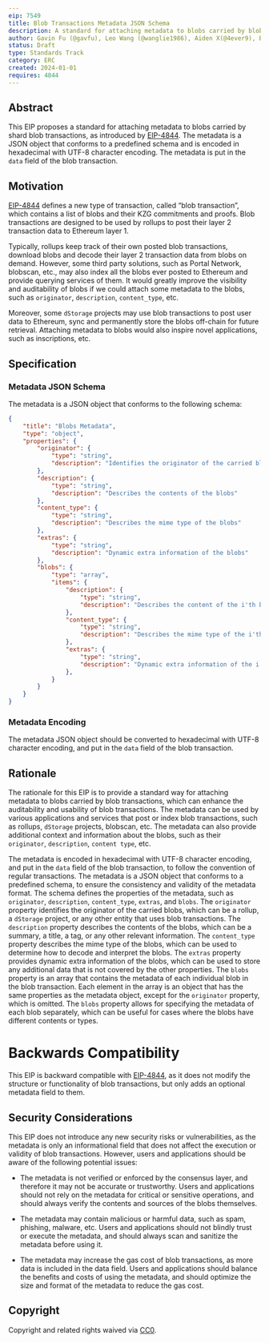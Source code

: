 ```yaml
---
eip: 7549
title: Blob Transactions Metadata JSON Schema
description: A standard for attaching metadata to blobs carried by blob transactions  
author: Gavin Fu (@gavfu), Leo Wang (@wanglie1986), Aiden X(@4ever9), Bova Chen (@appoipp)
status: Draft
type: Standards Track
category: ERC
created: 2024-01-01
requires: 4844
---
```


## Abstract

This EIP proposes a standard for attaching metadata to blobs carried by shard blob transactions, as introduced by [EIP-4844](https://eips.ethereum.org/EIPS/eip-4844). The metadata is a JSON object that conforms to a predefined schema and is encoded in hexadecimal with UTF-8 character encoding. The metadata is put in the `data` field of the blob transaction.

## Motivation

[EIP-4844](https://eips.ethereum.org/EIPS/eip-4844) defines a new type of transaction, called “blob transaction”, which contains a list of blobs and their KZG commitments and proofs. Blob transactions are designed to be used by rollups to post their layer 2 transaction data to Ethereum layer 1.

Typically, rollups keep track of their own posted blob transactions, download blobs and decode their layer 2 transaction data from blobs on demand. However, some third party solutions, such as Portal Network, blobscan, etc., may also index all the blobs ever posted to Ethereum and provide querying services of them. It would greatly improve the visibility and auditability of blobs if we could attach some metadata to the blobs, such as `originator`, `description`, `content_type`, etc.

Moreover, some `dStorage` projects may use blob transactions to post user data to Ethereum, sync and permanently store the blobs off-chain for future retrieval. Attaching metadata to blobs would also inspire novel applications, such as inscriptions, etc.


## Specification

### Metadata JSON Schema

The metadata is a JSON object that conforms to the following schema:

```json
{
    "title": "Blobs Metadata",
    "type": "object",
    "properties": {
        "originator": {
            "type": "string",
            "description": "Identifies the originator of the carried blobs"
        },
        "description": {
            "type": "string",
            "description": "Describes the contents of the blobs"
        },
        "content_type": {
            "type": "string",
            "description": "Describes the mime type of the blobs"
        },
        "extras": {
            "type": "string",
            "description": "Dynamic extra information of the blobs"
        },
        "blobs": {
            "type": "array",
            "items": {
                "description": {
                    "type": "string",
                    "description": "Describes the content of the i'th blob"
                },
                "content_type": {
                    "type": "string",
                    "description": "Describes the mime type of the i'th blob"
                },
                "extras": {
                    "type": "string",
                    "description": "Dynamic extra information of the i'th blob"
                },
            }
        }
    }
}
```


### Metadata Encoding

The metadata JSON object should be converted to hexadecimal with UTF-8 character encoding, and put in the `data` field of the blob transaction.

## Rationale

The rationale for this EIP is to provide a standard way for attaching metadata to blobs carried by blob transactions, which can enhance the auditability and usability of blob transactions. The metadata can be used by various applications and services that post or index blob transactions, such as rollups, `dStorage` projects, blobscan, etc. The metadata can also provide additional context and information about the blobs, such as their `originator`, `description`, `content type`, etc.

The metadata is encoded in hexadecimal with UTF-8 character encoding, and put in the `data` field of the blob transaction, to follow the convention of regular transactions. The metadata is a JSON object that conforms to a predefined schema, to ensure the consistency and validity of the metadata format. The schema defines the properties of the metadata, such as `originator`, `description`, `content_type`, `extras`, and `blobs`. The `originator` property identifies the originator of the carried blobs, which can be a rollup, a `dStorage` project, or any other entity that uses blob transactions. The `description` property describes the contents of the blobs, which can be a summary, a title, a tag, or any other relevant information. The `content_type` property describes the mime type of the blobs, which can be used to determine how to decode and interpret the blobs. The `extras` property provides dynamic extra information of the blobs, which can be used to store any additional data that is not covered by the other properties. The `blobs` property is an array that contains the metadata of each individual blob in the blob transaction. Each element in the array is an object that has the same properties as the metadata object, except for the `originator` property, which is omitted. The `blobs` property allows for specifying the metadata of each blob separately, which can be useful for cases where the blobs have different contents or types.

# Backwards Compatibility

This EIP is backward compatible with [EIP-4844](https://eips.ethereum.org/EIPS/eip-4844), as it does not modify the structure or functionality of blob transactions, but only adds an optional metadata field to them.

## Security Considerations

This EIP does not introduce any new security risks or vulnerabilities, as the metadata is only an informational field that does not affect the execution or validity of blob transactions. However, users and applications should be aware of the following potential issues:

- The metadata is not verified or enforced by the consensus layer, and therefore it may not be accurate or trustworthy. Users and applications should not rely on the metadata for critical or sensitive operations, and should always verify the contents and sources of the blobs themselves.

- The metadata may contain malicious or harmful data, such as spam, phishing, malware, etc. Users and applications should not blindly trust or execute the metadata, and should always scan and sanitize the metadata before using it.

- The metadata may increase the gas cost of blob transactions, as more data is included in the data field. Users and applications should balance the benefits and costs of using the metadata, and should optimize the size and format of the metadata to reduce the gas cost.

## Copyright

Copyright and related rights waived via [CC0](../LICENSE.md).